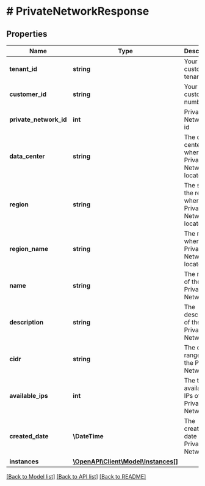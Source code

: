 # # PrivateNetworkResponse

## Properties

Name | Type | Description | Notes
------------ | ------------- | ------------- | -------------
**tenant_id** | **string** | Your customer tenant id |
**customer_id** | **string** | Your customer number |
**private_network_id** | **int** | Private Network&#39;s id |
**data_center** | **string** | The data center where your Private Network is located |
**region** | **string** | The slug of the region where your Private Network is located |
**region_name** | **string** | The region where your Private Network is located |
**name** | **string** | The name of the Private Network |
**description** | **string** | The description of the Private Network |
**cidr** | **string** | The cidr range of the Private Network |
**available_ips** | **int** | The total available IPs of the Private Network |
**created_date** | **\DateTime** | The creation date of the Private Network |
**instances** | [**\OpenAPI\Client\Model\Instances[]**](Instances.md) |  |

[[Back to Model list]](../../README.md#models) [[Back to API list]](../../README.md#endpoints) [[Back to README]](../../README.md)
